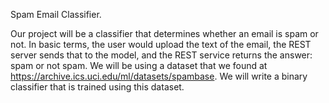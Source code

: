 Spam Email Classifier.


Our project will be a classifier that determines whether an email is spam or not. In basic terms, the user would upload the text of the email, the REST server sends that to the model, and the REST service returns the answer: spam or not spam. We will be using a dataset that we found at https://archive.ics.uci.edu/ml/datasets/spambase. We will write a binary classifier that is trained using this dataset.


